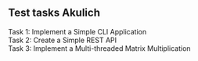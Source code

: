 ## Test tasks Akulich
Task 1: Implement a Simple CLI Application  
Task 2: Create a Simple REST API  
Task 3: Implement a Multi-threaded Matrix Multiplication  
